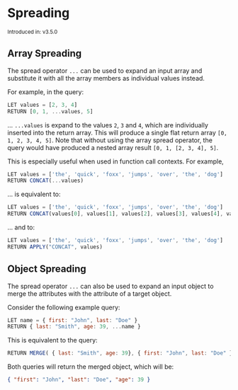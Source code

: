Spreading
=========

<small>Introduced in: v3.5.0</small>

Array Spreading
---------------

The spread operator `...` can be used to expand an input array and substitute it with
all the array members as individual values instead.

For example, in the query:

```js
LET values = [2, 3, 4] 
RETURN [0, 1, ...values, 5]
```

… `...values` is expand to the values `2`, `3` and `4`, which are individually inserted
into the return array. This will produce a single flat return array `[0, 1, 2, 3, 4, 5]`.
Note that without using the array spread operator, the query would have produced a nested
array result `[0, 1, [2, 3, 4], 5]`.

This is especially useful when used in function call contexts. For example,

```js
LET values = ['the', 'quick', 'foxx', 'jumps', 'over', 'the', 'dog']
RETURN CONCAT(...values)
```

… is equivalent to:

```js
LET values = ['the', 'quick', 'foxx', 'jumps', 'over', 'the', 'dog'] 
RETURN CONCAT(values[0], values[1], values[2], values[3], values[4], values[5], values[6])
```

… and to:

```js
LET values = ['the', 'quick', 'foxx', 'jumps', 'over', 'the', 'dog']
RETURN APPLY("CONCAT", values)
```

Object Spreading
----------------

The spread operator `...` can also be used to expand an input object to merge
the attributes with the attribute of a target object.

Consider the following example query:

```js
LET name = { first: "John", last: "Doe" }
RETURN { last: "Smith", age: 39, ...name }
```

This is equivalent to the query:

```js
RETURN MERGE( { last: "Smith", age: 39}, { first: "John", last: "Doe" } )
```

Both queries will return the merged object, which will be:

```json
{ "first": "John", "last": "Doe", "age": 39 }
```
